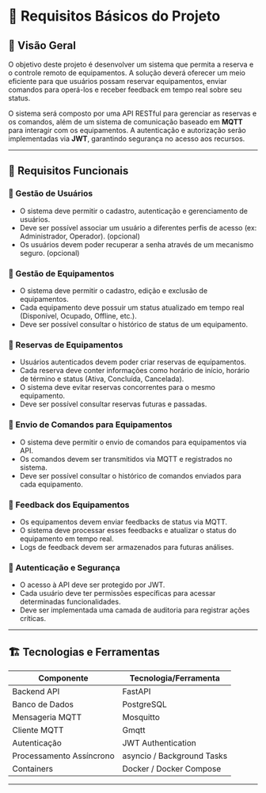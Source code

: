 # 📌 Requisitos Básicos do Projeto

## 📖 Visão Geral
O objetivo deste projeto é desenvolver um sistema que permita a reserva e o controle remoto de equipamentos. A solução deverá oferecer um meio eficiente para que usuários possam reservar equipamentos, enviar comandos para operá-los e receber feedback em tempo real sobre seu status. 

O sistema será composto por uma API RESTful para gerenciar as reservas e os comandos, além de um sistema de comunicação baseado em **MQTT** para interagir com os equipamentos. A autenticação e autorização serão implementadas via **JWT**, garantindo segurança no acesso aos recursos.

---

## 🎯 Requisitos Funcionais

### 🔹 Gestão de Usuários
- O sistema deve permitir o cadastro, autenticação e gerenciamento de usuários.
- Deve ser possível associar um usuário a diferentes perfis de acesso (ex: Administrador, Operador). (opcional)
- Os usuários devem poder recuperar a senha através de um mecanismo seguro. (opcional)

### 🔹 Gestão de Equipamentos
- O sistema deve permitir o cadastro, edição e exclusão de equipamentos.
- Cada equipamento deve possuir um status atualizado em tempo real (Disponível, Ocupado, Offline, etc.).
- Deve ser possível consultar o histórico de status de um equipamento.

### 🔹 Reservas de Equipamentos
- Usuários autenticados devem poder criar reservas de equipamentos.
- Cada reserva deve conter informações como horário de início, horário de término e status (Ativa, Concluída, Cancelada).
- O sistema deve evitar reservas concorrentes para o mesmo equipamento.
- Deve ser possível consultar reservas futuras e passadas.

### 🔹 Envio de Comandos para Equipamentos
- O sistema deve permitir o envio de comandos para equipamentos via API.
- Os comandos devem ser transmitidos via MQTT e registrados no sistema.
- Deve ser possível consultar o histórico de comandos enviados para cada equipamento.

### 🔹 Feedback dos Equipamentos
- Os equipamentos devem enviar feedbacks de status via MQTT.
- O sistema deve processar esses feedbacks e atualizar o status do equipamento em tempo real.
- Logs de feedback devem ser armazenados para futuras análises.

### 🔹 Autenticação e Segurança
- O acesso à API deve ser protegido por JWT.
- Cada usuário deve ter permissões específicas para acessar determinadas funcionalidades.
- Deve ser implementada uma camada de auditoria para registrar ações críticas.

---

## 🏗️ Tecnologias e Ferramentas

| Componente               | Tecnologia/Ferramenta |
|--------------------------|----------------------|
| Backend API             | FastAPI |
| Banco de Dados          | PostgreSQL |
| Mensageria MQTT         | Mosquitto |
| Cliente MQTT            | Gmqtt |
| Autenticação            | JWT Authentication |
| Processamento Assíncrono | asyncio / Background Tasks |
| Containers              | Docker / Docker Compose |

---